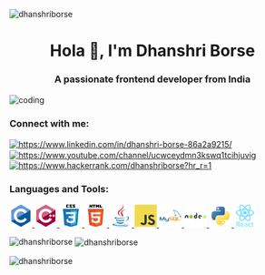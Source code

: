 <p align="left"> <img width ="150" src="https://komarev.com/ghpvc/?username=dhanshriborse&label=Profile%20views&color=0e75b6&style=flat" alt="dhanshriborse" /> </p>

<h1 align="center">Hola 👋, I'm Dhanshri Borse</h1>
<h3 align="center">A passionate frontend developer from India</h3>
<img align="center" alt="coding" width="400" src="https://miro.medium.com/max/1400/1*qdAW1TjCN57h1lbuuzvchg.gif">
<!-- <p align="left"> <img src="https://komarev.com/ghpvc/?username=dhanshriborse&label=Profile%20views&color=0e75b6&style=flat" alt="dhanshriborse" /> </p> -->

<h3 align="left">Connect with me:</h3>
<p align="left">
<a href="https://www.linkedin.com/in/dhanshri-borse-86a2a9215/" target="blank"><img align="center" src="https://raw.githubusercontent.com/rahuldkjain/github-profile-readme-generator/master/src/images/icons/Social/linked-in-alt.svg" alt="https://www.linkedin.com/in/dhanshri-borse-86a2a9215/" height="30" width="40" /></a>
<a href="https://www.youtube.com/c/https://www.youtube.com/channel/ucwceydmn3kswq1tcihjuvig" target="blank"><img align="center" src="https://raw.githubusercontent.com/rahuldkjain/github-profile-readme-generator/master/src/images/icons/Social/youtube.svg" alt="https://www.youtube.com/channel/ucwceydmn3kswq1tcihjuvig" height="30" width="40" /></a>
<a href="https://www.hackerrank.com/https://www.hackerrank.com/dhanshriborse?hr_r=1" target="blank"><img align="center" src="https://raw.githubusercontent.com/rahuldkjain/github-profile-readme-generator/master/src/images/icons/Social/hackerrank.svg" alt="https://www.hackerrank.com/dhanshriborse?hr_r=1" height="30" width="40" /></a>
</p>

<h3 align="left">Languages and Tools:</h3>
<p align="left"> <a href="https://www.cprogramming.com/" target="_blank" rel="noreferrer"> 
 <img src="https://raw.githubusercontent.com/devicons/devicon/master/icons/c/c-original.svg" alt="c" width="40" height="40"/> </a> <a href="https://www.w3schools.com/cpp/" target="_blank" rel="noreferrer"> <img src="https://raw.githubusercontent.com/devicons/devicon/master/icons/cplusplus/cplusplus-original.svg" alt="cplusplus" width="40" height="40"/> </a> <a href="https://www.w3schools.com/css/" target="_blank" rel="noreferrer"> <img src="https://raw.githubusercontent.com/devicons/devicon/master/icons/css3/css3-original-wordmark.svg" alt="css3" width="40" height="40"/> </a> <a href="https://www.w3.org/html/" target="_blank" rel="noreferrer"> <img src="https://raw.githubusercontent.com/devicons/devicon/master/icons/html5/html5-original-wordmark.svg" alt="html5" width="40" height="40"/> </a> <a href="https://www.java.com" target="_blank" rel="noreferrer"> <img src="https://raw.githubusercontent.com/devicons/devicon/master/icons/java/java-original.svg" alt="java" width="40" height="40"/> </a> <a href="https://developer.mozilla.org/en-US/docs/Web/JavaScript" target="_blank" rel="noreferrer"> <img src="https://raw.githubusercontent.com/devicons/devicon/master/icons/javascript/javascript-original.svg" alt="javascript" width="40" height="40"/> </a> <a href="https://www.mysql.com/" target="_blank" rel="noreferrer"> <img src="https://raw.githubusercontent.com/devicons/devicon/master/icons/mysql/mysql-original-wordmark.svg" alt="mysql" width="40" height="40"/> </a> <a href="https://nodejs.org" target="_blank" rel="noreferrer"> <img src="https://raw.githubusercontent.com/devicons/devicon/master/icons/nodejs/nodejs-original-wordmark.svg" alt="nodejs" width="40" height="40"/> </a> <a href="https://www.python.org" target="_blank" rel="noreferrer"> <img src="https://raw.githubusercontent.com/devicons/devicon/master/icons/python/python-original.svg" alt="python" width="40" height="40"/> </a> <a href="https://reactjs.org/" target="_blank" rel="noreferrer"> <img src="https://raw.githubusercontent.com/devicons/devicon/master/icons/react/react-original-wordmark.svg" alt="react" width="40" height="40"/> </a> </p>

<p><img align="left" src="https://github-readme-stats.vercel.app/api/top-langs?username=dhanshriborse&show_icons=true&locale=en&layout=compact" alt="dhanshriborse" /></p>

<p>&nbsp;<img align="center" src="https://github-readme-stats.vercel.app/api?username=dhanshriborse&show_icons=true&locale=en" alt="dhanshriborse" /></p>

<p><img align="center" src="https://github-readme-streak-stats.herokuapp.com/?user=dhanshriborse&" alt="dhanshriborse" /></p>
